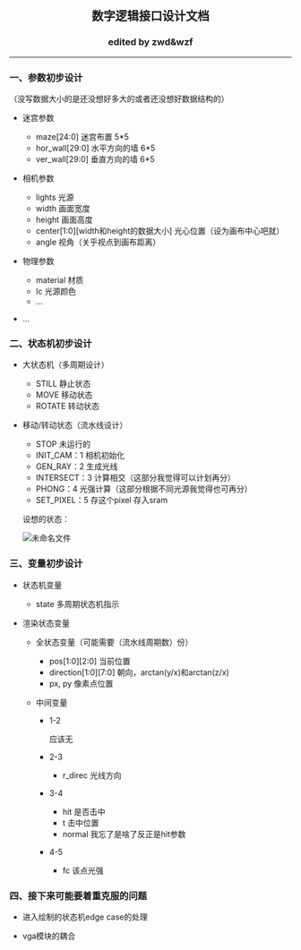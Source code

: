 <center><h2>数字逻辑接口设计文档</h2></center>

<center><h3>edited by zwd&wzf</h3></center>

------

### 一、参数初步设计

（没写数据大小的是还没想好多大的或者还没想好数据结构的）

- 迷宫参数
  - maze[24:0] 迷宫布置 5*5
  - hor_wall[29:0] 水平方向的墙 6*5
  - ver_wall[29:0] 垂直方向的墙 6*5

- 相机参数
  - lights 光源
  - width 画面宽度
  - height 画面高度
  - center\[1:0\]\[width和height的数据大小\] 光心位置（设为画布中心吧就）
  - angle 视角（关乎视点到画布距离）
- 物理参数
  - material 材质
  - lc 光源颜色
  - ...
- ...

### 二、状态机初步设计

- 大状态机（多周期设计）
  - STILL 静止状态
  - MOVE 移动状态
  - ROTATE 转动状态

- 移动/转动状态（流水线设计）

  - STOP 未运行的
  - INIT_CAM：1 相机初始化
  - GEN_RAY：2 生成光线
  - INTERSECT：3 计算相交（这部分我觉得可以计划再分）
  - PHONG：4 光强计算（这部分根据不同光源我觉得也可再分）
  - SET_PIXEL：5 存这个pixel 存入sram

  设想的状态：

  ![未命名文件](/Users/zwd/Downloads/未命名文件.jpg)

### 三、变量初步设计

- 状态机变量

  - state 多周期状态机指示

- 渲染状态变量

  - 全状态变量（可能需要（流水线周期数）份）

    - pos\[1:0\]\[2:0\] 当前位置
    - direction\[1:0\]\[7:0\] 朝向，arctan(y/x)和arctan(z/x)
    - px, py 像素点位置

  - 中间变量
    - 1-2 

      应该无

    - 2-3

      - r_direc 光线方向

    - 3-4

      - hit 是否击中
      - t 击中位置
      - normal 我忘了是啥了反正是hit参数

    - 4-5

      - fc 该点光强



### 四、接下来可能要着重克服的问题

- 进入绘制的状态机edge case的处理

- vga模块的耦合

